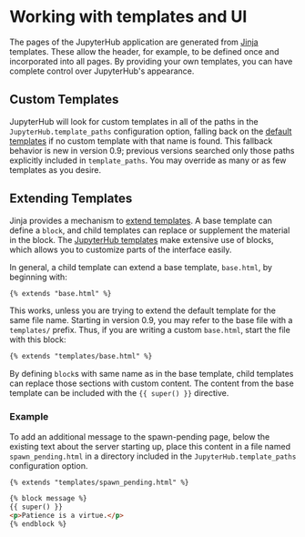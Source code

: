 # Working with templates and UI

The pages of the JupyterHub application are generated from
[Jinja](http://jinja.pocoo.org/) templates.  These allow the header, for
example, to be defined once and incorporated into all pages.  By providing
your own templates, you can have complete control over JupyterHub's
appearance.

## Custom Templates

JupyterHub will look for custom templates in all of the paths in the
`JupyterHub.template_paths` configuration option, falling back on the
[default templates](https://github.com/jupyterhub/jupyterhub/tree/master/share/jupyterhub/templates)
if no custom template with that name is found. This fallback
behavior is new in version 0.9; previous versions searched only those paths
explicitly included in `template_paths`. You may override as many
or as few templates as you desire.

## Extending Templates

Jinja provides a mechanism to [extend templates](http://jinja.pocoo.org/docs/2.10/templates/#template-inheritance).
A base template can define a `block`, and child templates can replace or
supplement the material in the block.  The 
[JupyterHub templates](https://github.com/jupyterhub/jupyterhub/tree/master/share/jupyterhub/templates)
make extensive use of blocks, which allows you to customize parts of the
interface easily.

In general, a child template can extend a base template, `base.html`, by beginning with:

```html
{% extends "base.html" %}
```

This works, unless you are trying to extend the default template for the same
file name.  Starting in version 0.9, you may refer to the base file with a
`templates/` prefix.  Thus, if you are writing a custom `base.html`, start the
file with this block:

```html
{% extends "templates/base.html" %}
```

By defining `block`s with same name as in the base template, child templates
can replace those sections with custom content.  The content from the base
template can be included with the `{{ super() }}` directive.

### Example

To add an additional message to the spawn-pending page, below the existing
text about the server starting up, place this content in a file named
`spawn_pending.html` in a directory included in the
`JupyterHub.template_paths` configuration option.

```html
{% extends "templates/spawn_pending.html" %}

{% block message %}
{{ super() }}
<p>Patience is a virtue.</p>
{% endblock %}
```
